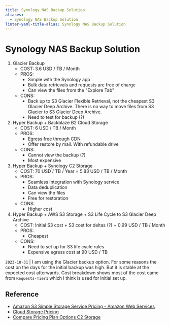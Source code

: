 ```yaml
---
title: Synology NAS Backup Solution
aliases:
  - Synology NAS Backup Solution
linter-yaml-title-alias: Synology NAS Backup Solution
---
```


# Synology NAS Backup Solution

1. Glacier Backup
	- COST: 3.6 USD / TB / Month
	- PROS:
		- Simple with the Synology app
		- Bulk data retrievals and requests are free of charge
		- Can view the files from the "Explore Tab"
	- CONS:
		- Back up to S3 Glacier Flexible Retrieval, not the cheapest S3 Glacier Deep Archive. There is no way to move files from S3 Glacier to S3 Glacier Deep Archive.
		- Need to test for backup (?)
1. Hyper Backup + Backblaze B2 Cloud Storage
	- COST: 6 USD / TB / Month
	- PROS:
		- Egress free through CDN
		- Offer restore by mail. With refundable drive
	- CONS:
		- Cannot view the backup (?)
		- Most expensive
1. Hyper Backup + Synology C2 Storage
	- COST: 70 USD / TB / Year = 5.83 USD / TB / Month
	- PROS:
		- Seamless integration with Synology service
		- Data deduplication
		- Can view the files
		- Free for restoration
	- CONS:
		- Higher cost
1. Hyper Backup + AWS S3 Storage + S3 Life Cycle to S3 Glacier Deep Archive
	- COST: Initial S3 cost + S3 cost for deltas (?) + 0.99 USD / TB / Month
	- PROS:
		- Cheapest
	- CONS:
		- Need to set up for S3 life cycle rules
		- Expensive egress cost at 90 USD / TB

`2023-10-31` | I am using the Glacier backup option. For some reasons the cost on the days for the initial backup was high. But it is stable at the expected cost afterwards. Cost breakdown shows most of the cost came from `Requests-Tier1` which I think is used for initial set up.

## Reference

- [Amazon S3 Simple Storage Service Pricing - Amazon Web Services](https://aws.amazon.com/s3/pricing/)
- [Cloud Storage Pricing](https://www.backblaze.com/cloud-storage/pricing)
- [Compare Pricing Plan Options  C2 Storage](https://c2.synology.com/)
